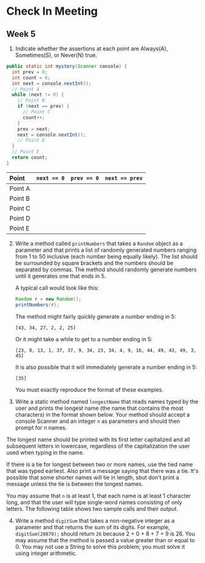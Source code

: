 # Check In Meeting
## Week 5

1. 	Indicate whether the assertions at each point are Always(A), Sometimes(S), or Never(N) true.

  ```java
  public static int mystery(Scanner console) {
    int prev = 0;
    int count = 0;
    int next = console.nextInt();
    // Point A
    while (next != 0) {
      // Point B
      if (next == prev) {
        // Point C
        count++;
      }
      prev = next;
      next = console.nextInt();
      // Point D
    }
    // Point E
    return count;
  }
  ```

  | __Point__ | __`next == 0`__ | __`prev == 0`__ | __`next == prev`__ |
  | :--- | :--- | :--- | :---- |
  | Point A | | | |
  | Point B | | | |
  | Point C | | | |
  | Point D | | | |
  | Point E | | | |

2. Write a method called `printNumbers` that takes a `Random` object as a parameter and that prints a list of randomly generated numbers ranging from 1 to 50 inclusive (each number being equally likely). The list should be surrounded by square brackets and the numbers should be separated by commas. The method should randomly generate numbers until it generates one that ends in 5.

   A typical call would look like this:
   
      ```java
      Random r = new Random();
      printNumbers(r);
      ```
        
   The method might fairly quickly generate a number ending in 5:

    `[43, 34, 27, 2, 2, 25]`

   Or it might take a while to get to a number ending in 5:

    `[23, 8, 13, 1, 37, 37, 9, 34, 23, 34, 4, 9, 16, 44, 49, 43, 49, 3, 45]`

   It is also possible that it will immediately generate a number ending in 5:

    `[35]`

   You must exactly reproduce the format of these examples.

3. Write a static method named `longestName` that reads names typed by the user and prints the longest name (the name that contains the most characters) in the format shown below. Your method should accept a console Scanner and an integer `n` as parameters and should then prompt for n names.

  The longest name should be printed with its first letter capitalized and all subsequent letters in lowercase, regardless of the capitalization the user used when typing in the name.

  If there is a tie for longest between two or more names, use the tied name that was typed earliest. Also print a message saying that there was a tie. It's possible that some shorter names will tie in length, sbut don't print a message unless the tie is between the longest names.

  You may assume that `n` is at least 1, that each name is at least 1 character long, and that the user will type single-word names consisting of only letters. The following table shows two sample calls and their output.

4. Write a method `digitSum` that takes a non-negative integer as a parameter and that returns the sum of its digits.  For example, `digitSum(20879);` should return `26` because 2 + 0 + 8 + 7 + 9 is 26.  You may assume that the method is passed a value greater than or equal to 0.  You may not use a String to solve this problem; you must solve it using integer arithmetic.
